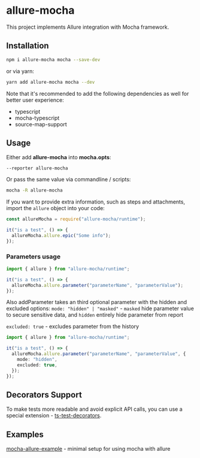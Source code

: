 # allure-mocha

This project implements Allure integration with Mocha framework.

## Installation

```bash
npm i allure-mocha mocha --save-dev
```

or via yarn:

```bash
yarn add allure-mocha mocha --dev
```

Note that it's recommended to add the following dependencies as well for better user experience:

- typescript
- mocha-typescript
- source-map-support

## Usage

Either add **allure-mocha** into **mocha.opts**:

```text
--reporter allure-mocha
```

Or pass the same value via commandline / scripts:

```bash
mocha -R allure-mocha
```

If you want to provide extra information, such as steps and attachments, import the `allure` object
into your code:

```javascript
const allureMocha = require("allure-mocha/runtime");

it("is a test", () => {
  allureMocha.allure.epic("Some info");
});
```

### Parameters usage

```ts
import { allure } from "allure-mocha/runtime";

it("is a test", () => {
  allureMocha.allure.parameter("parameterName", "parameterValue");
});
```

Also addParameter takes an third optional parameter with the hidden and excluded options:
`mode: "hidden" | "masked"` - `masked` hide parameter value to secure sensitive data, and `hidden` entirely hide parameter from report

`excluded: true` - excludes parameter from the history

```ts
import { allure } from "allure-mocha/runtime";

it("is a test", () => {
  allureMocha.allure.parameter("parameterName", "parameterValue", {
    mode: "hidden",
    excluded: true,
  });
});
```

## Decorators Support

To make tests more readable and avoid explicit API calls, you can use a special extension - [ts-test-decorators](https://github.com/sskorol/ts-test-decorators).

## Examples

[mocha-allure-example](https://github.com/vovsemenv/mocha-allure-example) - minimal setup for using mocha with allure
